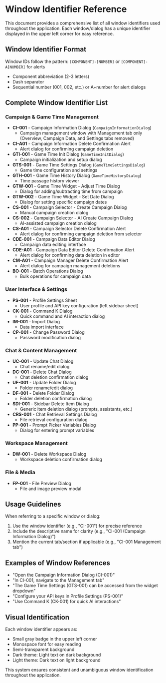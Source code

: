 # Window Identifier Reference

This document provides a comprehensive list of all window identifiers used throughout the application. Each window/dialog has a unique identifier displayed in the upper left corner for easy reference.

## Window Identifier Format

Window IDs follow the pattern: `[COMPONENT]-[NUMBER]` or `[COMPONENT]-A[NUMBER]` for alerts

- Component abbreviation (2-3 letters)
- Dash separator
- Sequential number (001, 002, etc.) or A+number for alert dialogs

## Complete Window Identifier List

### Campaign & Game Time Management

- **CI-001** - Campaign Information Dialog (`CampaignInformationDialog`)
  - Campaign management window with Management tab only (Overview, Campaign Data, and Settings tabs removed)
- **CI-A01** - Campaign Information Delete Confirmation Alert
  - Alert dialog for confirming campaign deletion
- **GTI-001** - Game Time Init Dialog (`GameTimeInitDialog`)
  - Campaign initialization and setup dialog
- **GTS-001** - Game Time Settings Dialog (`GameTimeSettingsDialog`)
  - Game time configuration and settings
- **GTH-001** - Game Time History Dialog (`GameTimeHistoryDialog`)
  - Time passage history viewer
- **GTW-001** - Game Time Widget - Adjust Time Dialog
  - Dialog for adding/subtracting time from campaign
- **GTW-002** - Game Time Widget - Set Date Dialog
  - Dialog for setting specific campaign dates
- **CS-001** - Campaign Selector - Create Campaign Dialog
  - Manual campaign creation dialog
- **CS-002** - Campaign Selector - AI Create Campaign Dialog
  - AI-assisted campaign creation dialog
- **CS-A01** - Campaign Selector Delete Confirmation Alert
  - Alert dialog for confirming campaign deletion from selector
- **CDE-001** - Campaign Data Editor Dialog
  - Campaign data editing interface
- **CDE-A01** - Campaign Data Editor Delete Confirmation Alert
  - Alert dialog for confirming data deletion in editor
- **CM-A01** - Campaign Manager Delete Confirmation Alert
  - Alert dialog for campaign management deletions
- **BO-001** - Batch Operations Dialog
  - Bulk operations for campaign data

### User Interface & Settings

- **PS-001** - Profile Settings Sheet
  - User profile and API key configuration (left sidebar sheet)
- **CK-001** - Command K Dialog
  - Quick command and AI interaction dialog
- **IM-001** - Import Dialog
  - Data import interface
- **CP-001** - Change Password Dialog
  - Password modification dialog

### Chat & Content Management

- **UC-001** - Update Chat Dialog
  - Chat rename/edit dialog
- **DC-001** - Delete Chat Dialog
  - Chat deletion confirmation dialog
- **UF-001** - Update Folder Dialog
  - Folder rename/edit dialog
- **DF-001** - Delete Folder Dialog
  - Folder deletion confirmation dialog
- **SDI-001** - Sidebar Delete Item Dialog
  - Generic item deletion dialog (prompts, assistants, etc.)
- **CRS-001** - Chat Retrieval Settings Dialog
  - File retrieval configuration dialog
- **PP-001** - Prompt Picker Variables Dialog
  - Dialog for entering prompt variables

### Workspace Management

- **DW-001** - Delete Workspace Dialog
  - Workspace deletion confirmation dialog

### File & Media

- **FP-001** - File Preview Dialog
  - File and image preview modal

## Usage Guidelines

When referring to a specific window or dialog:

1. Use the window identifier (e.g., "CI-001") for precise reference
2. Include the descriptive name for clarity (e.g., "CI-001 (Campaign Information Dialog)")
3. Mention the current tab/section if applicable (e.g., "CI-001 Management tab")

## Examples of Window References

- "Open the Campaign Information Dialog (CI-001)"
- "In CI-001, navigate to the Management tab"
- "The Game Time Settings (GTS-001) can be accessed from the widget dropdown"
- "Configure your API keys in Profile Settings (PS-001)"
- "Use Command K (CK-001) for quick AI interactions"

## Visual Identification

Each window identifier appears as:

- Small gray badge in the upper left corner
- Monospace font for easy reading
- Semi-transparent background
- Dark theme: Light text on dark background
- Light theme: Dark text on light background

This system ensures consistent and unambiguous window identification throughout the application.
